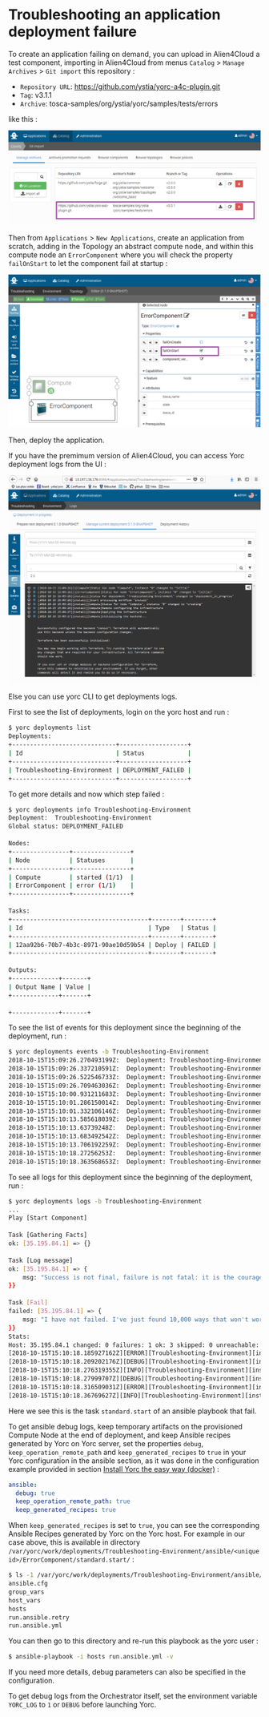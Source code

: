 # Troubleshooting an application deployment failure

To create an application failing on demand, you can upload in Alien4Cloud
a test component, importing in Alien4Cloud from menus `Catalog` > `Manage Archives` > `Git import` this repository :
  * `Repository URL`: https://github.com/ystia/yorc-a4c-plugin.git
  * `Tag`: v3.1.1
  * `Archive`: tosca-samples/org/ystia/yorc/samples/tests/errors
  
like this :

<img src="../images/a4cTroubleshootGitImport.png">

Then from `Applications` > `New Applications`, create an application from scratch,
adding in the Topology an abstract compute node, and within this compute node an
 `ErrorComponent` where you will check the property `failOnStart` to let the
 component fail at startup :

<img src="../images/a4cTroubleshootApplicationTopology.png">

Then, deploy the application.

If you have the premimum version of Alien4Cloud, you can access Yorc deployment logs from the UI :

<img src="../images/a4cTroubleshootApplicationLogs.png">

Else you can use yorc CLI to get deployments logs.

First to see the list of deployments, login on the yorc host and run :

```bash
$ yorc deployments list
Deployments:
+-----------------------------+-------------------+
| Id                          | Status            |
+-----------------------------+-------------------+
| Troubleshooting-Environment | DEPLOYMENT_FAILED |
+-----------------------------+-------------------+
```

To get more details and now which step failed :
```bash
$ yorc deployments info Troubleshooting-Environment
Deployment:  Troubleshooting-Environment
Global status: DEPLOYMENT_FAILED

Nodes:
+----------------+----------------+
| Node           | Statuses       |
+----------------+----------------+
| Compute        | started (1/1)  |
| ErrorComponent | error (1/1)    |
+----------------+----------------+

Tasks:
+--------------------------------------+--------+--------+
| Id                                   | Type   | Status |
+--------------------------------------+--------+--------+
| 12aa92b6-70b7-4b3c-8971-90ae10d59b54 | Deploy | FAILED |
+--------------------------------------+--------+--------+

Outputs:
+-------------+-------+
| Output Name | Value |
+-------------+-------+

+-------------+-------+
```

To see the list of events for this deployment since the beginning of the deployment, run :
```bash
$ yorc deployments events -b Troubleshooting-Environment
2018-10-15T15:09:26.270493199Z:	 Deployment: Troubleshooting-Environment	 Node: Compute	 Instance: 0	 State: initial
2018-10-15T15:09:26.337210591Z:	 Deployment: Troubleshooting-Environment	 Node: ErrorComponent	 Instance: 0	 State: initial
2018-10-15T15:09:26.522546733Z:	 Deployment: Troubleshooting-Environment	 Deployment Status: deployment_in_progress
2018-10-15T15:09:26.709463036Z:	 Deployment: Troubleshooting-Environment	 Node: Compute	 Instance: 0	 State: creating
2018-10-15T15:10:00.931211683Z:	 Deployment: Troubleshooting-Environment	 Node: Compute	 Instance: 0	 State: started
2018-10-15T15:10:01.286150014Z:	 Deployment: Troubleshooting-Environment	 Node: ErrorComponent	 Instance: 0	 State: initial
2018-10-15T15:10:01.332106146Z:	 Deployment: Troubleshooting-Environment	 Node: ErrorComponent	 Instance: 0	 State: creating
2018-10-15T15:10:13.585618039Z:	 Deployment: Troubleshooting-Environment	 Node: ErrorComponent	 Instance: 0	 State: created
2018-10-15T15:10:13.63739248Z:	 Deployment: Troubleshooting-Environment	 Node: ErrorComponent	 Instance: 0	 State: configuring
2018-10-15T15:10:13.683492542Z:	 Deployment: Troubleshooting-Environment	 Node: ErrorComponent	 Instance: 0	 State: configured
2018-10-15T15:10:13.706192259Z:	 Deployment: Troubleshooting-Environment	 Node: ErrorComponent	 Instance: 0	 State: starting
2018-10-15T15:10:18.27256253Z:	 Deployment: Troubleshooting-Environment	 Node: ErrorComponent	 Instance: 0	 State: error
2018-10-15T15:10:18.363568653Z:	 Deployment: Troubleshooting-Environment	 Deployment Status: deployment_failed
```

To see all logs for this deployment since the beginning of the deployment, run :

```bash
$ yorc deployments logs -b Troubleshooting-Environment
...
Play [Start Component]

Task [Gathering Facts]
ok: [35.195.84.1] => {}

Task [Log message]
ok: [35.195.84.1] => {
	msg: "Success is not final, failure is not fatal: it is the courage to continue that counts. Winston Churchill"
}}

Task [Fail]
failed: [35.195.84.1] => {
	msg: "I have not failed. I've just found 10,000 ways that won't work. Thomas A. Edison"
}}
Stats:
Host: 35.195.84.1 changed: 0 failures: 1 ok: 3 skipped: 0 unreachable: 0
[2018-10-15T15:10:18.185927162Z][ERROR][Troubleshooting-Environment][install][12aa92b6-70b7-4b3c-8971-90ae10d59b54][ErrorComponent][0][standard][start][]Ansible execution for operation "standard.start" on node "ErrorComponent" failed
[2018-10-15T15:10:18.209202176Z][DEBUG][Troubleshooting-Environment][install][12aa92b6-70b7-4b3c-8971-90ae10d59b54][ErrorComponent][0][standard][start][]operation failed
[2018-10-15T15:10:18.276319355Z][INFO][Troubleshooting-Environment][install][12aa92b6-70b7-4b3c-8971-90ae10d59b54][ErrorComponent][0][][][]Status for node "ErrorComponent", instance "0" changed to "error"
[2018-10-15T15:10:18.27999707Z][DEBUG][Troubleshooting-Environment][install][12aa92b6-70b7-4b3c-8971-90ae10d59b54][ErrorComponent][][][][]Step "ErrorComponent_start": error details: exit status 2
[2018-10-15T15:10:18.316509031Z][ERROR][Troubleshooting-Environment][install][12aa92b6-70b7-4b3c-8971-90ae10d59b54][][][][][]Error 'exit status 2' happened in workflow "install".
[2018-10-15T15:10:18.36769627Z][INFO][Troubleshooting-Environment][install][12aa92b6-70b7-4b3c-8971-90ae10d59b54][][][][][]Status for deployment "Troubleshooting-Environment" changed to "deployment_failed"
```

Here we see this is the task `standard.start` of an ansible playbook that fail.

To get ansible debug logs, keep temporary artifacts on the provisioned Compute
Node at the end of deployment, and keep Ansible recipes generated by Yorc on Yorc server, set the properties `debug`, `keep_operation_remote_path` and `keep_generated_recipes` to `true` in your Yorc configuration in the ansible section, as it was done in the
configuration example provided in section [Install Yorc the easy way (docker)](../install/install_yorc_docker.md) :
```yaml
ansible:
  debug: true
  keep_operation_remote_path: true
  keep_generated_recipes: true
```

When `keep_generated_recipes` is set to `true`, you can see the corresponding Ansible Recipes generated by Yorc on the Yorc host.
For example in our case above, this is available in directory `/var/yorc/work/deployments/Troubleshooting-Environment/ansible/<unique id>/ErrorComponent/standard.start/` :
```bash
$ ls -1 /var/yorc/work/deployments/Troubleshooting-Environment/ansible/12aa92b6-70b7-4b3c-8971-90ae10d59b54/ErrorComponent/standard.start/
ansible.cfg
group_vars
host_vars
hosts
run.ansible.retry
run.ansible.yml
```

You can then go to this directory and re-run this playbook as the yorc user :
```bash
$ ansible-playbook -i hosts run.ansible.yml -v
```

If you need more details, debug parameters can also be specified in the configuration.

To get debug logs from the Orchestrator itself, set the environment variable `YORC_LOG`
to `1` or `DEBUG` before launching Yorc.


